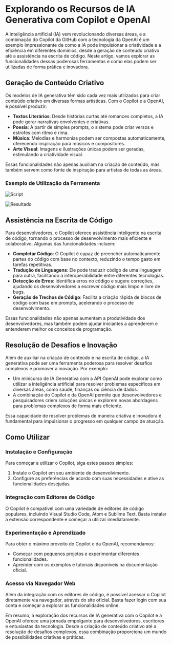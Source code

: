 # Explorando os Recursos de IA Generativa com Copilot e OpenAI

A inteligência artificial (IA) vem revolucionando diversas áreas, e a combinação do Copilot da GitHub com a tecnologia da OpenAI é um exemplo impressionante de como a IA pode impulsionar a criatividade e a eficiência em diferentes domínios, desde a geração de conteúdo criativo até a assistência na escrita de código. Neste artigo, vamos explorar as funcionalidades dessas poderosas ferramentas e como elas podem ser utilizadas de forma prática e inovadora.

## Geração de Conteúdo Criativo

Os modelos de IA generativa têm sido cada vez mais utilizados para criar conteúdo criativo em diversas formas artísticas. Com o Copilot e a OpenAI, é possível produzir:

- **Textos Literários**: Desde histórias curtas até romances completos, a IA pode gerar narrativas envolventes e criativas.
- **Poesia**: A partir de simples prompts, o sistema pode criar versos e estrofes com ritmo e rima.
- **Música**: Melodias e harmonias podem ser compostas automaticamente, oferecendo inspiração para músicos e compositores.
- **Arte Visual**: Imagens e ilustrações únicas podem ser geradas, estimulando a criatividade visual.

Essas funcionalidades não apenas auxiliam na criação de conteúdo, mas também servem como fonte de inspiração para artistas de todas as áreas.

### Exemplo de Utilização da Ferramenta

![Script](input/imagem1.png)

![Resultado](output/imagem2.png)

## Assistência na Escrita de Código

Para desenvolvedores, o Copilot oferece assistência inteligente na escrita de código, tornando o processo de desenvolvimento mais eficiente e colaborativo. Algumas das funcionalidades incluem:

- **Completar Código**: O Copilot é capaz de preencher automaticamente partes do código com base no contexto, reduzindo o tempo gasto em tarefas repetitivas.
- **Tradução de Linguagens**: Ele pode traduzir código de uma linguagem para outra, facilitando a interoperabilidade entre diferentes tecnologias.
- **Detecção de Erros**: Identifica erros no código e sugere correções, ajudando os desenvolvedores a escrever código mais limpo e livre de bugs.
- **Geração de Trechos de Código**: Facilita a criação rápida de blocos de código com base em prompts, acelerando o processo de desenvolvimento.

Essas funcionalidades não apenas aumentam a produtividade dos desenvolvedores, mas também podem ajudar iniciantes a aprenderem e entenderem melhor os conceitos de programação.

## Resolução de Desafios e Inovação

Além de auxiliar na criação de conteúdo e na escrita de código, a IA generativa pode ser uma ferramenta poderosa para resolver desafios complexos e promover a inovação. Por exemplo:

- Um minicurso de IA Generativa com a API OpenAI pode explorar como utilizar a inteligência artificial para resolver problemas específicos em diversas áreas, como saúde, finanças ou ciência de dados.
- A combinação do Copilot e da OpenAI permite que desenvolvedores e pesquisadores criem soluções únicas e explorem novas abordagens para problemas complexos de forma mais eficiente.

Essa capacidade de resolver problemas de maneira criativa e inovadora é fundamental para impulsionar o progresso em qualquer campo de atuação.

## Como Utilizar

### Instalação e Configuração

Para começar a utilizar o Copilot, siga estes passos simples:

1. Instale o Copilot em seu ambiente de desenvolvimento.
2. Configure as preferências de acordo com suas necessidades e ative as funcionalidades desejadas.

### Integração com Editores de Código

O Copilot é compatível com uma variedade de editores de código populares, incluindo Visual Studio Code, Atom e Sublime Text. Basta instalar a extensão correspondente e começar a utilizar imediatamente.

### Experimentação e Aprendizado

Para obter o máximo proveito do Copilot e da OpenAI, recomendamos:

- Começar com pequenos projetos e experimentar diferentes funcionalidades.
- Aprender com os exemplos e tutoriais disponíveis na documentação oficial.

### Acesso via Navegador Web

Além da integração com os editores de código, é possível acessar o Copilot diretamente via navegador, através do site oficial. Basta fazer login com sua conta e começar a explorar as funcionalidades online.

Em resumo, a exploração dos recursos de IA generativa com o Copilot e a OpenAI oferece uma jornada empolgante para desenvolvedores, escritores e entusiastas da tecnologia. Desde a criação de conteúdo criativo até a resolução de desafios complexos, essa combinação proporciona um mundo de possibilidades criativas e práticas.
